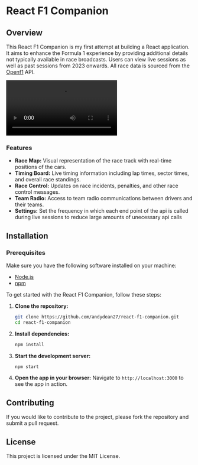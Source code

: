 # React F1 Companion

## Overview
This React F1 Companion is my first attempt at building a React application. It aims to enhance the Formula 1 experience by providing additional details not typically available in race broadcasts. Users can view live sessions as well as past sessions from 2023 onwards. All race data is sourced from the [Openf1](https://openf1.org/) API.

![App Demo](./assets/app-demo-480.mov)

### Features

- **Race Map:** Visual representation of the race track with real-time positions of the cars.
- **Timing Board:** Live timing information including lap times, sector times, and overall race standings.
- **Race Control:** Updates on race incidents, penalties, and other race control messages.
- **Team Radio:** Access to team radio communications between drivers and their teams.
- **Settings:** Set the frequency in which each end point of the api is called during live sessions to reduce large amounts of unecessary api calls

## Installation

### Prerequisites

Make sure you have the following software installed on your machine:

- [Node.js](https://nodejs.org/)
- [npm](https://www.npmjs.com/) 

To get started with the React F1 Companion, follow these steps:

1. **Clone the repository:**
    ```bash
    git clone https://github.com/andydean27/react-f1-companion.git
    cd react-f1-companion
    ```

2. **Install dependencies:**
    ```bash
    npm install
    ```

3. **Start the development server:**
    ```bash
    npm start
    ```

4. **Open the app in your browser:**
    Navigate to `http://localhost:3000` to see the app in action.

## Contributing
If you would like to contribute to the project, please fork the repository and submit a pull request.

## License
This project is licensed under the MIT License.